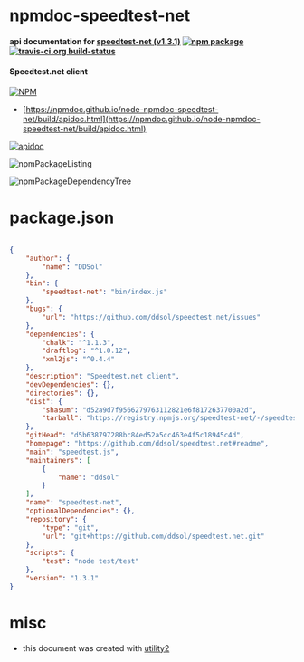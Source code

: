 # npmdoc-speedtest-net

#### api documentation for  [speedtest-net (v1.3.1)](https://github.com/ddsol/speedtest.net#readme)  [![npm package](https://img.shields.io/npm/v/npmdoc-speedtest-net.svg?style=flat-square)](https://www.npmjs.org/package/npmdoc-speedtest-net) [![travis-ci.org build-status](https://api.travis-ci.org/npmdoc/node-npmdoc-speedtest-net.svg)](https://travis-ci.org/npmdoc/node-npmdoc-speedtest-net)

#### Speedtest.net client

[![NPM](https://nodei.co/npm/speedtest-net.png?downloads=true&downloadRank=true&stars=true)](https://www.npmjs.com/package/speedtest-net)

- [https://npmdoc.github.io/node-npmdoc-speedtest-net/build/apidoc.html](https://npmdoc.github.io/node-npmdoc-speedtest-net/build/apidoc.html)

[![apidoc](https://npmdoc.github.io/node-npmdoc-speedtest-net/build/screenCapture.buildCi.browser.%252Ftmp%252Fbuild%252Fapidoc.html.png)](https://npmdoc.github.io/node-npmdoc-speedtest-net/build/apidoc.html)

![npmPackageListing](https://npmdoc.github.io/node-npmdoc-speedtest-net/build/screenCapture.npmPackageListing.svg)

![npmPackageDependencyTree](https://npmdoc.github.io/node-npmdoc-speedtest-net/build/screenCapture.npmPackageDependencyTree.svg)



# package.json

```json

{
    "author": {
        "name": "DDSol"
    },
    "bin": {
        "speedtest-net": "bin/index.js"
    },
    "bugs": {
        "url": "https://github.com/ddsol/speedtest.net/issues"
    },
    "dependencies": {
        "chalk": "^1.1.3",
        "draftlog": "^1.0.12",
        "xml2js": "^0.4.4"
    },
    "description": "Speedtest.net client",
    "devDependencies": {},
    "directories": {},
    "dist": {
        "shasum": "d52a9d7f9566279763112821e6f8172637700a2d",
        "tarball": "https://registry.npmjs.org/speedtest-net/-/speedtest-net-1.3.1.tgz"
    },
    "gitHead": "d5b638797288bc84ed52a5cc463e4f5c18945c4d",
    "homepage": "https://github.com/ddsol/speedtest.net#readme",
    "main": "speedtest.js",
    "maintainers": [
        {
            "name": "ddsol"
        }
    ],
    "name": "speedtest-net",
    "optionalDependencies": {},
    "repository": {
        "type": "git",
        "url": "git+https://github.com/ddsol/speedtest.net.git"
    },
    "scripts": {
        "test": "node test/test"
    },
    "version": "1.3.1"
}
```



# misc
- this document was created with [utility2](https://github.com/kaizhu256/node-utility2)
